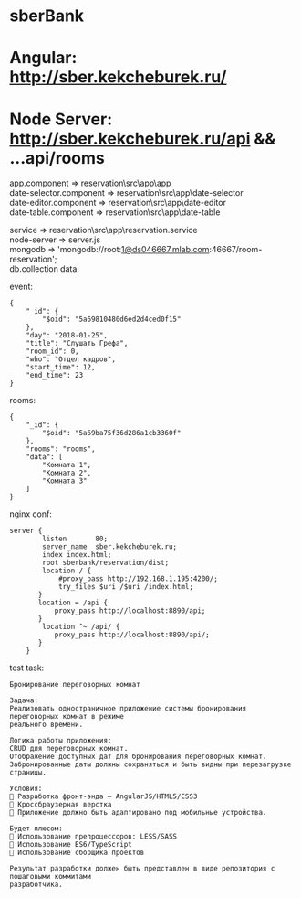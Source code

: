 # sberBank
# Angular: http://sber.kekcheburek.ru/
# Node Server: http://sber.kekcheburek.ru/api && ...api/rooms

app.component => reservation\src\app\app <br>
date-selector.component => reservation\src\app\date-selector <br>
date-editor.component => reservation\src\app\date-editor <br>
date-table.component => reservation\src\app\date-table <br>

service      => reservation\src\app\reservation.service <br>
node-server  => server.js <br>
mongodb      => 'mongodb://root:1@ds046667.mlab.com:46667/room-reservation'; <br>
db.collection data: 

event:
```
{
    "_id": {
        "$oid": "5a69810480d6ed2d4ced0f15"
    },
    "day": "2018-01-25",
    "title": "Слушать Грефа",
    "room_id": 0,
    "who": "Отдел кадров",
    "start_time": 12,
    "end_time": 23
}
```

rooms:
```
{
    "_id": {
        "$oid": "5a69ba75f36d286a1cb3360f"
    },
    "rooms": "rooms",
    "data": [
        "Комната 1",
        "Комната 2",
        "Комната 3"
    ]
}
```



nginx conf:
```
server {
        listen       80;
        server_name  sber.kekcheburek.ru;
        index index.html;
        root sberbank/reservation/dist;
        location / {
            #proxy_pass http://192.168.1.195:4200/;
            try_files $uri /$uri /index.html;          
       }  
       location = /api {
           proxy_pass http://localhost:8890/api;
       }
        location ^~ /api/ {
           proxy_pass http://localhost:8890/api/;
       }
    }
```
test task:
```
Бронирование переговорных комнат

Задача:
Реализовать одностраничное приложение системы бронирования переговорных комнат в режиме
реального времени.

Логика работы приложения:
CRUD для переговорных комнат.
Отображение доступных дат для бронирования переговорных комнат.
Забронированные даты должны сохраняться и быть видны при перезагрузке страницы.

Условия:
 Разработка фронт-энда — AngularJS/HTML5/CSS3
 Кроссбраузерная верстка
 Приложение должно быть адаптировано под мобильные устройства.

Будет плюсом:
 Использование препроцессоров: LESS/SASS
 Использование ES6/TypeScript
 Использование сборщика проектов

Результат разработки должен быть представлен в виде репозитория с пошаговыми коммитами
разработчика.

```

